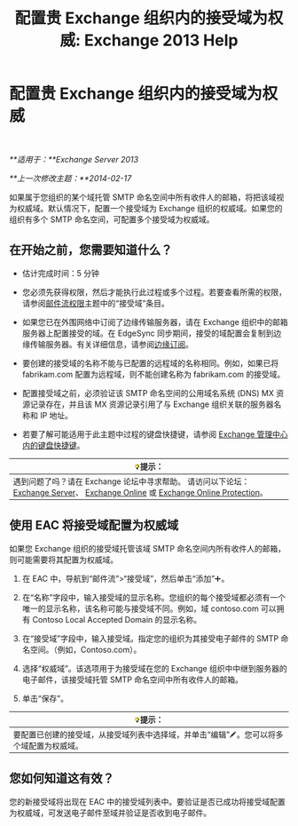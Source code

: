 ﻿---
title: '配置贵 Exchange 组织内的接受域为权威: Exchange 2013 Help'
TOCTitle: 配置贵 Exchange 组织内的接受域为权威
ms:assetid: e182d54f-e58a-47ba-a5c1-28c0dfa86eed
ms:mtpsurl: https://technet.microsoft.com/zh-cn/library/JJ657734(v=EXCHG.150)
ms:contentKeyID: 50491824
ms.date: 01/11/2018
mtps_version: v=EXCHG.150
ms.translationtype: HT
---

# 配置贵 Exchange 组织内的接受域为权威

 

_**适用于：**Exchange Server 2013_

_**上一次修改主题：**2014-02-17_

如果属于您组织的某个域托管 SMTP 命名空间中所有收件人的邮箱，将把该域视为权威域。默认情况下，配置一个接受域为 Exchange 组织的权威域。如果您的组织有多个 SMTP 命名空间，可配置多个接受域为权威域。

## 在开始之前，您需要知道什么？

  - 估计完成时间：5 分钟

  - 您必须先获得权限，然后才能执行此过程或多个过程。若要查看所需的权限，请参阅[邮件流权限](mail-flow-permissions-exchange-2013-help.md)主题中的“接受域”条目。

  - 如果您已在外围网络中订阅了边缘传输服务器，请在 Exchange 组织中的邮箱服务器上配置接受的域。在 EdgeSync 同步期间，接受的域配置会复制到边缘传输服务器。有关详细信息，请参阅[边缘订阅](edge-subscriptions-exchange-2013-help.md)。

  - 要创建的接受域的名称不能与已配置的远程域的名称相同。例如，如果已将 fabrikam.com 配置为远程域，则不能创建名称为 fabrikam.com 的接受域。

  - 配置接受域之前，必须验证该 SMTP 命名空间的公用域名系统 (DNS) MX 资源记录存在，并且该 MX 资源记录引用了与 Exchange 组织关联的服务器名称和 IP 地址。

  - 若要了解可能适用于此主题中过程的键盘快捷键，请参阅 [Exchange 管理中心内的键盘快捷键](keyboard-shortcuts-in-the-exchange-admin-center-exchange-online-protection-help.md)。

<table>
<thead>
<tr class="header">
<th><img src="images/Bb124558.tip(EXCHG.150).gif" title="提示" alt="提示" />提示：</th>
</tr>
</thead>
<tbody>
<tr class="odd">
<td>遇到问题了吗？请在 Exchange 论坛中寻求帮助。 请访问以下论坛：<a href="https://go.microsoft.com/fwlink/p/?linkid=60612">Exchange Server</a>、 <a href="https://go.microsoft.com/fwlink/p/?linkid=267542">Exchange Online</a> 或 <a href="https://go.microsoft.com/fwlink/p/?linkid=285351">Exchange Online Protection</a>。</td>
</tr>
</tbody>
</table>


## 使用 EAC 将接受域配置为权威域

如果您 Exchange 组织的接受域托管该域 SMTP 命名空间内所有收件人的邮箱，则可能需要将其配置为权威域。

1.  在 EAC 中，导航到“邮件流”\>“接受域”，然后单击“添加”![添加图标](images/JJ218640.c1e75329-d6d7-4073-a27d-498590bbb558(EXCHG.150).gif "添加图标")。

2.  在“名称”字段中，输入接受域的显示名称。您组织的每个接受域都必须有一个唯一的显示名称，该名称可能与接受域不同。例如，域 contoso.com 可以拥有 Contoso Local Accepted Domain 的显示名称。

3.  在“接受域”字段中，输入接受域。指定您的组织为其接受电子邮件的 SMTP 命名空间。（例如，Contoso.com）。

4.  选择“权威域”。该选项用于为接受域在您的 Exchange 组织中中继到服务器的电子邮件，该接受域托管 SMTP 命名空间中所有收件人的邮箱。

5.  单击“保存”。

<table>
<thead>
<tr class="header">
<th><img src="images/Bb124558.tip(EXCHG.150).gif" title="提示" alt="提示" />提示：</th>
</tr>
</thead>
<tbody>
<tr class="odd">
<td>要配置已创建的接受域，从接受域列表中选择域，并单击“编辑”<img src="images/Bb124582.6f53ccb2-1f13-4c02-bea0-30690e6ea71d(EXCHG.150).gif" title="编辑图标" alt="编辑图标" />。您可以将多个域配置为权威域。</td>
</tr>
</tbody>
</table>


## 您如何知道这有效？

您的新接受域将出现在 EAC 中的接受域列表中。要验证是否已成功将接受域配置为权威域，可发送电子邮件至域并验证是否收到电子邮件。


